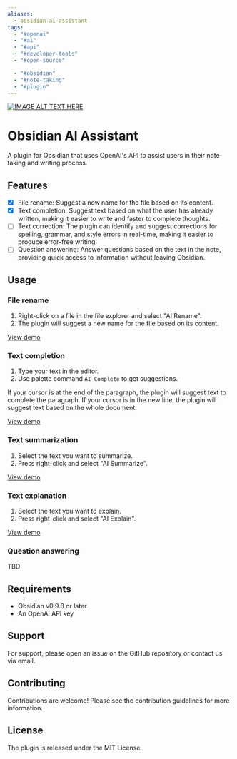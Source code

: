 ```yaml
---
aliases:
  - obsidian-ai-assistant
tags:
  - "#openai"
  - "#ai"
  - "#api"
  - "#developer-tools"
  - "#open-source"

  - "#obsidian"
  - "#note-taking"
  - "#plugin"
---
```

[![IMAGE ALT TEXT HERE](https://i.ytimg.com/vi/6YktLCGpz5s/maxresdefault.jpg)](https://www.youtube.com/watch?v=6YktLCGpz5s)

# Obsidian AI Assistant

A plugin for Obsidian that uses OpenAI's API to assist users in their note-taking and writing process.

## Features

-   [x] File rename: Suggest a new name for the file based on its content.
-   [x] Text completion: Suggest text based on what the user has already written, making it easier to write and faster to complete thoughts.
-   [ ] Text correction: The plugin can identify and suggest corrections for spelling, grammar, and style errors in real-time, making it easier to produce error-free writing.
-   [ ] Question answering: Answer questions based on the text in the note, providing quick access to information without leaving Obsidian.

## Usage

### File rename

1. Right-click on a file in the file explorer and select "AI Rename".
2. The plugin will suggest a new name for the file based on its content.

[View demo](https://www.youtube.com/watch?v=0cWN_JhoZm4)

### Text completion

1. Type your text in the editor.
2. Use palette command `AI Complete` to get suggestions.

If your cursor is at the end of the paragraph, the plugin will suggest text to complete the paragraph. If your cursor is in the new line, the plugin will suggest text based on the whole document.

[View demo](https://youtu.be/E0b9k6GlyL4)

### Text summarization

1. Select the text you want to summarize.
2. Press right-click and select "AI Summarize".

[View demo](https://www.youtube.com/watch?v=qU3DSY7eXA8)

### Text explanation

1. Select the text you want to explain.
2. Press right-click and select "AI Explain".

[View demo](https://www.youtube.com/watch?v=qU3DSY7eXA8)

### Question answering

TBD

## Requirements

-   Obsidian v0.9.8 or later
-   An OpenAI API key

## Support

For support, please open an issue on the GitHub repository or contact us via email.

## Contributing

Contributions are welcome! Please see the contribution guidelines for more information.

## License

The plugin is released under the MIT License.
